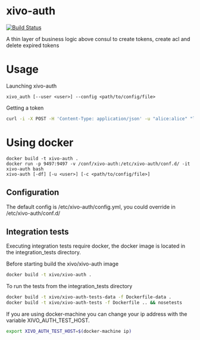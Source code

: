 # xivo-auth

[![Build Status](https://travis-ci.org/xivo-pbx/xivo-auth.svg)](https://travis-ci.org/xivo-pbx/xivo-auth)

A thin layer of business logic above consul to create tokens, create acl and delete expired tokens

# Usage

Launching xivo-auth

    xivo_auth [--user <user>] --config <path/to/config/file>

Getting a token

```sh
curl -i -X POST -H 'Content-Type: application/json' -u "alice:alice" "localhost:9497/0.1/token" -d '{"type": "xivo_user"}'
```

# Using docker

    docker build -t xivo-auth .
    docker run -p 9497:9497 -v /conf/xivo-auth:/etc/xivo-auth/conf.d/ -it xivo-auth bash
    xivo-auth [-df] [-u <user>] [-c <path/to/config/file>]

Configuration
-------------

The default config is /etc/xivo-auth/config.yml, you could override in /etc/xivo-auth/conf.d/


Integration tests
-----------------

Executing integration tests require docker, the docker image is located in the
integration_tests directory.

Before starting build the xivo/xivo-auth image

```sh
docker build -t xivo/xivo-auth .
```

To run the tests from the integration_tests directory

```sh
docker build -t xivo/xivo-auth-tests-data -f Dockerfile-data .
docker build -t xivo/xivo-auth-tests -f Dockerfile .. && nosetests
```

If you are using docker-machine you can change your ip address with the variable XIVO_AUTH_TEST_HOST.

```sh
export XIVO_AUTH_TEST_HOST=$(docker-machine ip)
```
